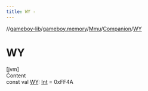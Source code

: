 ```yaml
---
title: WY -
---
```

//[gameboy-lib](../../../index.md)/[gameboy.memory](../../index.md)/[Mmu](../index.md)/[Companion](index.md)/[WY](-w-y.md)



# WY  
[jvm]  
Content  
const val [WY](-w-y.md): [Int](https://kotlinlang.org/api/latest/jvm/stdlib/kotlin/-int/index.html) = 0xFF4A  



